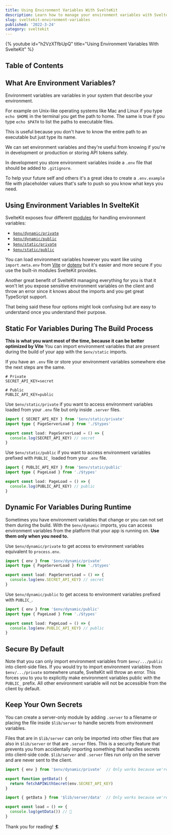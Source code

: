 ```yaml
---
title: Using Environment Variables With SvelteKit
description: Learn how to manage your environment variables with SvelteKit.
slug: sveltekit-environment-variables
published: '2022-3-24'
category: sveltekit
---
```


{% youtube id="h2VzXTfbUpQ" title="Using Environment Variables With SvelteKit" %}

## Table of Contents

## What Are Environment Variables?

Environment variables are variables in your system that describe your environment.

For example on Unix-like operating systems like Mac and Linux if you type `echo $HOME` in the terminal you get the path to home. The same is true if you type `echo $PATH` to list the paths to executable files.

This is useful because you don't have to know the entire path to an executable but just type its name.

We can set environment variables and they're useful from knowing if you're in development or production or storing API tokens safely.

In development you store environment variables inside a `.env` file that should be added to `.gitignore`.

To help your future self and others it's a great idea to create a `.env.example` file with placeholder values that's safe to push so you know what keys you need.

## Using Environment Variables In SvelteKit

SvelteKit exposes four different [modules](https://kit.svelte.dev/docs/modules) for handling environment variables:

- [`$env/dynamic/private`](https://kit.svelte.dev/docs/modules)
- [`$env/dynamic/public`](https://kit.svelte.dev/docs/modules)
- [`$env/static/private`](https://kit.svelte.dev/docs/modules)
- [`$env/static/public`](https://kit.svelte.dev/docs/modules)

You can load environment variables however you want like using `import.meta.env` from [Vite](https://vitejs.dev/guide/env-and-mode.html#env-variables) or [dotenv](https://github.com/motdotla/dotenv) but it's easier and more secure if you use the built-in modules SvelteKit provides.

Another great benefit of SvelteKit managing everything for you is that it won't let you expose sensitive environment variables on the client and throw an error since it knows about the imports and you get great TypeScript support.

That being said these four options might look confusing but are easy to understand once you understand their purpose.

## Static For Variables During The Build Process

**This is what you want most of the time, because it can be better optimized by Vite**
You can import environment variables that are present during the build of your app with the `$env/static` imports.

If you have an `.env` file or store your environment variables somewhere else the next steps are the same.

```text:.env showLineNumbers
# Private
SECRET_API_KEY=secret

# Public
PUBLIC_API_KEY=public
```

Use `$env/static/private` if you want to access environment variables loaded from your `.env` file but only inside `.server` files.

```ts:+page.server.ts showLineNumbers
import { SECRET_API_KEY } from '$env/static/private'
import type { PageServerLoad } from './$types'

export const load: PageServerLoad = () => {
  console.log(SECRET_API_KEY) // secret
}
```

Use `$env/static/public` if you want to access environment variables prefixed with `PUBLIC_` loaded from your `.env` file.

```ts:+page.ts showLineNumbers
import { PUBLIC_API_KEY } from '$env/static/public'
import type { PageLoad } from './$types'

export const load: PageLoad = () => {
  console.log(PUBLIC_API_KEY) // public
}
```

## Dynamic For Variables During Runtime

Sometimes you have environment variables that change or you can not set them during the build. With the `$env/dynamic` imports, you can access environment variables from the platform that your app is running on. **Use them only when you need to.**

Use `$env/dynamic/private` to get access to environment variables equivalent to `process.env`.

```ts:+page.server.ts showLineNumbers
import { env } from '$env/dynamic/private'
import type { PageServerLoad } from './$types'

export const load: PageServerLoad = () => {
  console.log(env.SECRET_API_KEY) // secret
}
```

Use `$env/dynamic/public` to get access to environment variables prefixed with `PUBLIC_`.

```ts:+page.ts showLineNumbers
import { env } from '$env/dynamic/public'
import type { PageLoad } from './$types'

export const load: PageLoad = () => {
  console.log(env.PUBLIC_API_KEY) // public
}
```

## Secure By Default

Note that you can only import environment variables from `$env/.../public` into client-side files. If you would try to import environment variables from `$env/.../private` somewhere unsafe, SvelteKit will throw an error. This forces you to you to explicitly make environment variables public with the `PUBLIC_` prefix. All other environment variable will not be accessible from the client by default.

## Keep Your Own Secrets

You can create a server-only module by adding `.server` to a filename or placing the file inside `$lib/server` to handle secrets from environment variables.

Files that are in `$lib/server` can only be imported into other files that are also in `$lib/server` or that are `.server` files. This is a security feature that prevents you from accidentally importing something that handles secrets into client-side code. `$lib/server` and `.server` files run only on the server and are never sent to the client.


```ts:lib/server/data.ts showLineNumbers
import { env } from '$env/dynamic/private'  // Only works because we're in $lib/server

export function getData() {
  return fetchAPIWithSecret(env.SECRET_API_KEY)
}
```

```ts:+page.server.ts showLineNumbers
import { getData } from '$lib/server/data'  // Only works because we're in a .server file

export const load = () => {
  console.log(getData()) // 🍜
}
```

Thank you for reading! 🏄️
